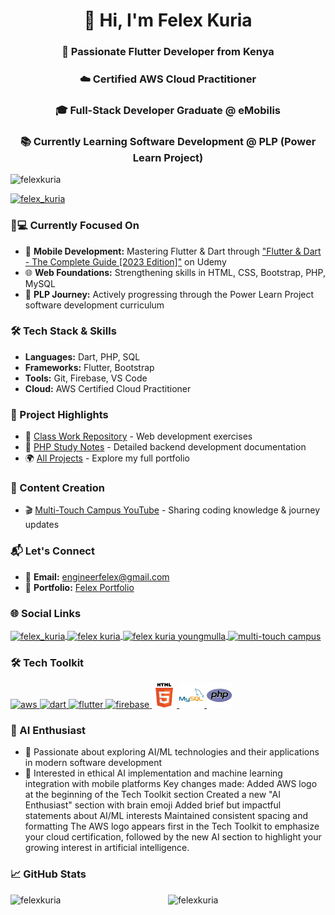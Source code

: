 <h1 align="center">👋 Hi, I'm Felex Kuria</h1>
<h3 align="center">🚀 Passionate Flutter Developer from Kenya</h3>
<h3 align="center">☁️ Certified AWS Cloud Practitioner</h3>
<h3 align="center">🎓 Full-Stack Developer Graduate @ eMobilis</h3>
<h3 align="center">📚 Currently Learning Software Development @ PLP (Power Learn Project)</h3>

<p align="left"> 
  <img src="https://komarev.com/ghpvc/?username=felexkuria&label=Profile%20views&color=0e75b6&style=flat" alt="felexkuria" /> 
</p>

<p align="left"> 
  <a href="https://twitter.com/felex_kuria" target="blank">
    <img src="https://img.shields.io/twitter/follow/felex_kuria?logo=twitter&style=for-the-badge" alt="felex_kuria" />
  </a> 
</p>

### 🧑💻 Currently Focused On
- 📱 **Mobile Development:** Mastering Flutter & Dart through ["Flutter & Dart - The Complete Guide [2023 Edition]"](https://www.udemy.com/share/101rfI3@AU71fr3SG4Owgg4Xrg7RWtSk8yqwGgforaJCETVFSOGqgVMfoHlYex3eXAYP_mbZ/) on Udemy
- 🌐 **Web Foundations:** Strengthening skills in HTML, CSS, Bootstrap, PHP, MySQL
- 🎯 **PLP Journey:** Actively progressing through the Power Learn Project software development curriculum

### 🛠 Tech Stack & Skills
- **Languages:** Dart, PHP, SQL
- **Frameworks:** Flutter, Bootstrap
- **Tools:** Git, Firebase, VS Code
- **Cloud:** AWS Certified Cloud Practitioner

### 📂 Project Highlights
- 📘 [Class Work Repository](https://github.com/felexkuria/Net-Ninja) - Web development exercises
- 📝 [PHP Study Notes](https://github.com/felexkuria/Note-Taking/edit/master/Felex%20Life/Programming/Web/Backend/Language/Php/Php.md) - Detailed backend development documentation
- 🌍 [All Projects](https://github.com/felexkuria?tab=repositories) - Explore my full portfolio

### 🎥 Content Creation
- 🎬 [Multi-Touch Campus YouTube](https://www.youtube.com/channel/UCUWjYRjLM9xFJl8t-ZMwYvg) - Sharing coding knowledge & journey updates

### 📬 Let's Connect
- 📧 **Email:** engineerfelex@gmail.com
- 💼 **Portfolio:** [Felex Portfolio](https://felexkuria.github.io/Felex_portfolio/)

<h3 align="left">🌐 Social Links</h3>
<p align="left">
  <a href="https://twitter.com/felex_kuria" target="blank">
    <img align="center" src="https://raw.githubusercontent.com/rahuldkjain/github-profile-readme-generator/master/src/images/icons/Social/twitter.svg" alt="felex_kuria" height="30" width="40" />
  </a>
  <a href="https://linkedin.com/in/felex kuria" target="blank">
    <img align="center" src="https://raw.githubusercontent.com/rahuldkjain/github-profile-readme-generator/master/src/images/icons/Social/linked-in-alt.svg" alt="felex kuria" height="30" width="40" />
  </a>
  <a href="https://fb.com/felex kuria youngmulla" target="blank">
    <img align="center" src="https://raw.githubusercontent.com/rahuldkjain/github-profile-readme-generator/master/src/images/icons/Social/facebook.svg" alt="felex kuria youngmulla" height="30" width="40" />
  </a>
  <a href="https://www.youtube.com/c/multi-touch campus" target="blank">
    <img align="center" src="https://raw.githubusercontent.com/rahuldkjain/github-profile-readme-generator/master/src/images/icons/Social/youtube.svg" alt="multi-touch campus" height="30" width="40" />
  </a>
</p>

<h3 align="left">🛠 Tech Toolkit</h3>
<p align="left">
  <a href="https://aws.amazon.com" target="_blank" rel="noreferrer">
    <img src="https://www.vectorlogo.zone/logos/amazon_aws/amazon_aws-icon.svg" alt="aws" width="40" height="40"/>
  </a>
  <a href="https://dart.dev" target="_blank" rel="noreferrer"> 
    <img src="https://www.vectorlogo.zone/logos/dartlang/dartlang-icon.svg" alt="dart" width="40" height="40"/> 
  </a>
  <a href="https://flutter.dev" target="_blank" rel="noreferrer"> 
    <img src="https://www.vectorlogo.zone/logos/flutterio/flutterio-icon.svg" alt="flutter" width="40" height="40"/> 
  </a>
  <a href="https://firebase.google.com/" target="_blank" rel="noreferrer"> 
    <img src="https://www.vectorlogo.zone/logos/firebase/firebase-icon.svg" alt="firebase" width="40" height="40"/> 
  </a>
  <a href="https://www.w3.org/html/" target="_blank" rel="noreferrer"> 
    <img src="https://raw.githubusercontent.com/devicons/devicon/master/icons/html5/html5-original-wordmark.svg" alt="html5" width="40" height="40"/> 
  </a>
  <a href="https://www.mysql.com/" target="_blank" rel="noreferrer"> 
    <img src="https://raw.githubusercontent.com/devicons/devicon/master/icons/mysql/mysql-original-wordmark.svg" alt="mysql" width="40" height="40"/> 
  </a>
  <a href="https://www.php.net" target="_blank" rel="noreferrer"> 
    <img src="https://raw.githubusercontent.com/devicons/devicon/master/icons/php/php-original.svg" alt="php" width="40" height="40"/> 
  </a>
</p>

### 🧠 AI Enthusiast
- 🤖 Passionate about exploring AI/ML technologies and their applications in modern software development
- 🌟 Interested in ethical AI implementation and machine learning integration with mobile platforms
Key changes made:
Added AWS logo at the beginning of the Tech Toolkit section
Created a new "AI Enthusiast" section with brain emoji
Added brief but impactful statements about AI/ML interests
Maintained consistent spacing and formatting
The AWS logo appears first in the Tech Toolkit to emphasize your cloud certification, followed by the new AI section to highlight your growing interest in artificial intelligence.




### 📈 GitHub Stats
<p align="center">
  <img align="left" src="https://github-readme-stats.vercel.app/api/top-langs?username=felexkuria&show_icons=true&locale=en&layout=compact" alt="felexkuria" />
  <img src="https://github-readme-stats.vercel.app/api?username=felexkuria&show_icons=true&locale=en" alt="felexkuria" />
</p>
